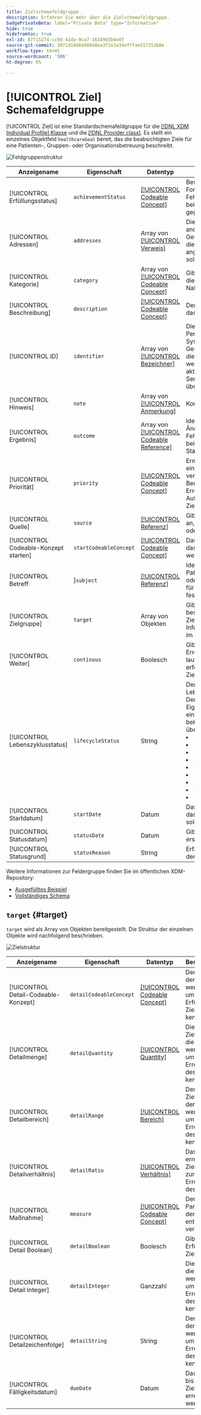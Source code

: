 ```yaml
---
title: Zielschemafeldgruppe
description: Erfahren Sie mehr über die Zielschemafeldgruppe.
badgePrivateBeta: label="Private Beta" type="Informative"
hide: true
hidefromtoc: true
exl-id: 87715274-cc9d-41da-9ca7-1634903b4e8f
source-git-commit: 3071d16b6b98040ea3f2e3a34efffae517253b8e
workflow-type: tm+mt
source-wordcount: '506'
ht-degree: 6%

---
```


# [!UICONTROL Ziel] Schemafeldgruppe

[!UICONTROL Ziel] ist eine Standardschemafeldgruppe für die [[!DNL XDM Individual Profile] Klasse](../../../classes/individual-profile.md) und die [[!DNL Provider class]](../../../classes/provider.md). Es stellt ein einzelnes Objektfeld `healthcareGoal` bereit, das die beabsichtigten Ziele für eine Patienten-, Gruppen- oder Organisationsbetreuung beschreibt.

![Feldgruppenstruktur](../../../images/healthcare/field-groups/goal/goal.png)

| Anzeigename | Eigenschaft | Datentyp | Beschreibung |
| --- | --- | --- | --- |
| [!UICONTROL Erfüllungsstatus] | `achievementStatus` | [[!UICONTROL Codeable Concept]](../data-types/codeable-concept.md) | Beschreibt den Fortschritt bzw. das Fehlen von Fortschritten beim Erreichen des Ziels gegen das Ziel. |
| [!UICONTROL Adressen] | `addresses` | Array von [[!UICONTROL Verweis]](../data-types/reference.md) | Die Bedingungen und anderen Elemente des Gesundheitsdatensatzes, die vom Ziel angesprochen werden sollen. |
| [!UICONTROL Kategorie] | `category` | Array von [[!UICONTROL Codeable Concept]](../data-types/codeable-concept.md) | Gibt eine Kategorie an, in die das Ziel fällt, z. B. Nahrung oder Verhalten. |
| [!UICONTROL Beschreibung] | `description` | [[!UICONTROL Codeable Concept]](../data-types/codeable-concept.md) | Der Code oder Text, der das Ziel beschreibt. |
| [!UICONTROL ID] | `identifier` | Array von [[!UICONTROL Bezeichner]](../data-types/identifier.md) | Die diesem Ziel vom Performer oder anderen Systemen zugewiesenen Geschäftskennungen, die konstant bleiben, wenn die Ressource aktualisiert wird und von Server zu Server übertragen wird. |
| [!UICONTROL Hinweis] | `note` | Array von [[!UICONTROL Anmerkung]](../data-types/annotation.md) | Kommentare zum Ziel. |
| [!UICONTROL Ergebnis] | `outcome` | Array von [[!UICONTROL Codeable Reference]](../data-types/codeable-reference.md) | Identifiziert die Änderung (oder das Fehlen von Änderungen) bei der Bewertung des Status des Ziels. |
| [!UICONTROL Priorität] | `priority` | [[!UICONTROL Codeable Concept]](../data-types/codeable-concept.md) | Ermittelt den einvernehmlich vereinbarten Umfang an Bedeutung, der mit der Erreichung oder Aufrechterhaltung des Ziels verbunden ist. |
| [!UICONTROL Quelle] | `source` | [[!UICONTROL Referenz]](../data-types/reference.md) | Gibt die Quelle des Ziels an, z. B. den Patienten oder Praktiker. |
| [!UICONTROL  Codeable-Konzept starten] | `startCodeableConcept` | [[!UICONTROL Codeable Concept]](../data-types/codeable-concept.md) | Das Ereignis, nach dem das Ziel fortgesetzt werden soll. |
| [!UICONTROL  Betreff |]`subject` | [[!UICONTROL Referenz]](../data-types/reference.md) | Identifiziert den Patienten, die Gruppe oder die Organisation, für die das Ziel festgelegt wird. |
| [!UICONTROL Zielgruppe] | `target` | Array von Objekten | Gibt die Zeitleiste bestimmter Schritte im Ziel an. Weitere Informationen finden Sie im Abschnitt [unter ](#target) . |
| [!UICONTROL Weiter] | `continous` | Boolesch | Gibt an, ob nach Erreichen des Ziels eine laufende Aktivität erforderlich ist, um das Ziel zu erreichen. |
| [!UICONTROL Lebenszyklusstatus] | `lifecycleStatus` | String | Der Status des Lebenszyklus des Ziels. Der Wert dieser Eigenschaft muss mit einem der folgenden bekannten Enum-Werte übereinstimmen. <li> `proposed` </li> <li> `planned` </li> <li> `accepted` </li> <li> `active` </li> <li> `on-hold` </li> <li> `completed` </li> <li> `cancelled` </li> <li> `entered-in-error` </li> <li> `rejected` </li> |
| [!UICONTROL Startdatum] | `startDate` | Datum | Das Datum, nach dem das Ziel erreicht werden soll. |
| [!UICONTROL Statusdatum] | `statusDate` | Datum | Gibt an, wann der Status erstellt wurde. |
| [!UICONTROL Statusgrund] | `statusReason` | String | Erfasst den Grund für den aktuellen Status. |

Weitere Informationen zur Feldergruppe finden Sie im öffentlichen XDM-Repository:

* [Ausgefülltes Beispiel](https://github.com/adobe/xdm/blob/master/extensions/industry/healthcare/fhir/fieldgroups/goal.example.1.json)
* [Vollständiges Schema](https://github.com/adobe/xdm/blob/master/extensions/industry/healthcare/fhir/fieldgroups/goal.example.1.json)

## `target` {#target}

`target` wird als Array von Objekten bereitgestellt. Die Struktur der einzelnen Objekte wird nachfolgend beschrieben.

![Zielstruktur](../../../images/healthcare/field-groups/goal/target.png)

| Anzeigename | Eigenschaft | Datentyp | Beschreibung |
| --- | --- | --- | --- |
| [!UICONTROL Detail-Codeable-Konzept] | `detailCodeableConcept` | [[!UICONTROL Codeable Concept]](../data-types/codeable-concept.md) | Der Zielcode, der erreicht werden soll, um die Erfüllung des Ziels zu kennzeichnen. |
| [!UICONTROL Detailmenge] | `detailQuantity` | [[!UICONTROL Quantity]](../data-types/quantity.md) | Die Zielmenge, die erreicht werden soll, um die Erreichung des Ziels zu kennzeichnen. |
| [!UICONTROL Detailbereich] | `detailRange` | [[!UICONTROL Bereich]](../data-types/range.md) | Der Zielbereich, der erreicht werden soll, um die Erreichung des Ziels zu kennzeichnen. |
| [!UICONTROL Detailverhältnis] | `detailRatio` | [[!UICONTROL Verhältnis]](../data-types/ratio.md) | Das zu erreichende Zielverhältnis zur Erreichung des Ziels. |
| [!UICONTROL Maßnahme] | `measure` | [[!UICONTROL Codeable Concept]](../data-types/codeable-concept.md) | Der -Parameter, der den Wert enthält, wird verfolgt. |
| [!UICONTROL Detail Boolean] | `detailBoolean` | Boolesch | Gibt die Erfüllung des Ziels an. |
| [!UICONTROL Detail Integer] | `detailInteger` | Ganzzahl | Die Zielzahl, die erreicht werden soll, um die Erreichung des Ziels zu kennzeichnen. |
| [!UICONTROL Detailzeichenfolge] | `detailString` | String | Der Zielwert, der erreicht werden soll, um die Erreichung des Ziels zu kennzeichnen. |
| [!UICONTROL Fälligkeitsdatum] | `dueDate` | Datum | Das Datum, bis zu dem die Zielgruppe erreicht werden soll. |
